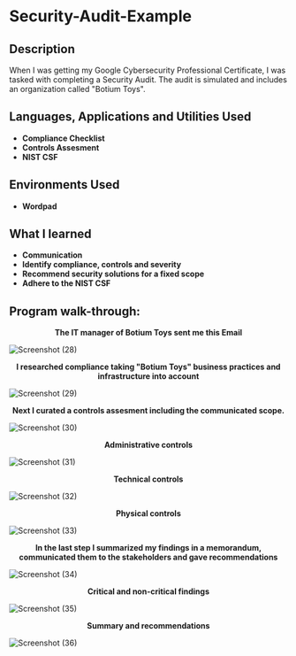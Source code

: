 <h1>Security-Audit-Example</h1>



<h2>Description</h2>
When I was getting my Google Cybersecurity Professional Certificate, I was tasked with completing a Security Audit. The audit is simulated and includes an organization called "Botium Toys".
<br />


<h2>Languages, Applications and Utilities Used</h2>

- <b>Compliance Checklist</b>
- <b>Controls Assesment</b>
- <b>NIST CSF</b>

<h2>Environments Used </h2>

- <b>Wordpad</b> 
  
<h2>What I learned</h2>

- <b>Communication</b>
- <b>Identify compliance, controls and severity </b>
- <b>Recommend security solutions for a fixed scope </b>
- <b>Adhere to the NIST CSF</b>

<h2>Program walk-through:</h2>


<p align="center"> 
 <b>The IT manager of Botium Toys sent me this Email</b>
  
![Screenshot (28)](https://github.com/ArtyWatts/Security-Audit-Example/assets/141881183/b13ddc38-1076-4abd-93e6-c99f16df2e50)

<p align="center"> 
 <b>I researched compliance taking "Botium Toys" business practices and infrastructure into account</b>
  
![Screenshot (29)](https://github.com/ArtyWatts/Security-Audit-Example/assets/141881183/3fc0e3d4-4751-4d92-9141-6d77b4ba2705)

<p align="center"> 
 <b>Next I curated a controls assesment including the communicated scope. </b>

![Screenshot (30)](https://github.com/ArtyWatts/Security-Audit-Example/assets/141881183/7f1b8d72-3447-4ae1-b32d-f72bd30bfb07)

<p align="center"> 
 <b>Administrative controls</b>

![Screenshot (31)](https://github.com/ArtyWatts/Security-Audit-Example/assets/141881183/10c455b2-24ae-459f-8ae0-7d19e7f9f989)

<p align="center"> 
 <b>Technical controls</b>

![Screenshot (32)](https://github.com/ArtyWatts/Security-Audit-Example/assets/141881183/aa3af0e5-9f5f-4188-9890-3e303433b021)

<p align="center"> 
 <b>Physical controls</b>

![Screenshot (33)](https://github.com/ArtyWatts/Security-Audit-Example/assets/141881183/532cde8f-5e13-4a8a-8657-30dd618ebdd2)

<p align="center"> 
 <b>In the last step I summarized my findings in a memorandum, communicated them to the stakeholders and gave recommendations</b>
  
![Screenshot (34)](https://github.com/ArtyWatts/Security-Audit-Example/assets/141881183/d481136b-5c3b-4c31-a724-7e2de7af4a64)

 <p align="center"> 
 <b>Critical and non-critical findings</b>

![Screenshot (35)](https://github.com/ArtyWatts/Security-Audit-Example/assets/141881183/afd0a0b5-7bc2-4cf7-ad2e-f5913c6f1fd9)

<p align="center"> 
 <b>Summary and recommendations</b>

![Screenshot (36)](https://github.com/ArtyWatts/Security-Audit-Example/assets/141881183/29e20959-5013-45d4-b560-f6fb2946b97e)




 
